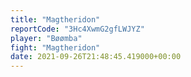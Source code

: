 ```yaml
---
title: "Magtheridon"
reportCode: "3Hc4XwmG2gfLWJYZ"
player: "Bøømba"
fight: "Magtheridon"
date: 2021-09-26T21:48:45.419000+00:00
---
```


